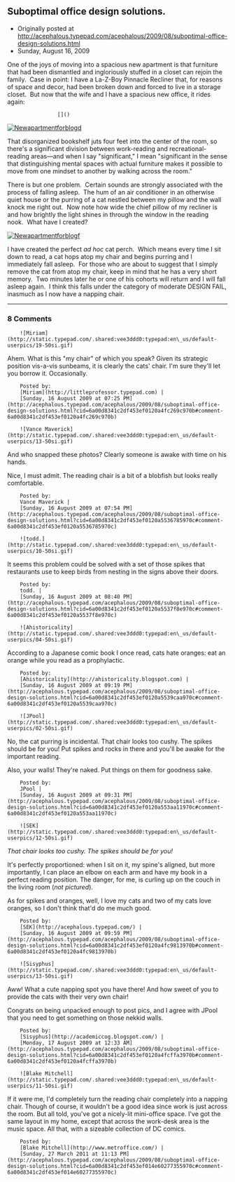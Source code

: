 ## Suboptimal office design solutions.

 * Originally posted at http://acephalous.typepad.com/acephalous/2009/08/suboptimal-office-design-solutions.html
 * Sunday, August 16, 2009



One of the joys of moving into a spacious new apartment is that furniture that had been dismantled and ingloriously stuffed in a closet can rejoin the family.  Case in point: I have a La-Z-Boy Pinnacle Recliner that, for reasons of space and decor, had been broken down and forced to live in a storage closet.  But now that the wife and I have a spacious new office, it rides again:

		

					[]()
			

[![Newapartmentforblogd](http://acephalous.typepad.com/.a/6a00d8341c2df453ef0120a5530aac970c-pi "Newapartmentforblogd")](http://acephalous.typepad.com/.a/6a00d8341c2df453ef0120a5530aac970c-pi)   

That disorganized bookshelf juts four feet into the center of the room, so there's a significant division between work-reading and recreational-reading areas—and when I say "significant," I mean "significant in the sense that distinguishing mental spaces with actual furniture makes it possible to move from one mindset to another by walking across the room."  

There is but one problem.  Certain sounds are strongly associated with the process of falling asleep.  The hum of an air conditioner in an otherwise quiet house or the purring of a cat nestled between my pillow and the wall knock me right out.  Now note how wide the chief pillow of my recliner is and how brightly the light shines in through the window in the reading nook.  What have I created?  

[![Newapartmentforblogf](http://acephalous.typepad.com/.a/6a00d8341c2df453ef0120a4fbee66970b-500wi)](http://acephalous.typepad.com/.a/6a00d8341c2df453ef0120a4fbee66970b-pi) 
   

I have created the perfect _ad hoc_ cat perch.  Which means every time I sit down to read, a cat hops atop my chair and begins purring and I immediately fall asleep.  For those who are about to suggest that I simply remove the cat from atop my chair, keep in mind that he has a very short memory.  Two minutes later he or one of his cohorts will return and I will fall asleep again.  I think this falls under the category of moderate DESIGN FAIL, inasmuch as I now have a napping chair.  

			

* * *

### 8 Comments 

		

                
[]()

	

		![Miriam](http://static.typepad.com/.shared:vee3ddd0:typepad:en\_us/default-userpics/19-50si.gif)
	

	

		

Ahem.  What is this "my chair" of which you speak? Given its strategic position vis-a-vis sunbeams, it is clearly the cats' chair.  I'm sure they'll let you borrow it.  Occasionally.  

	

		Posted by:
		[Miriam](http://littleprofessor.typepad.com) |
		[Sunday, 16 August 2009 at 07:25 PM](http://acephalous.typepad.com/acephalous/2009/08/suboptimal-office-design-solutions.html?cid=6a00d8341c2df453ef0120a4fc269c970b#comment-6a00d8341c2df453ef0120a4fc269c970b)

[]()

	

		![Vance Maverick](http://static.typepad.com/.shared:vee3ddd0:typepad:en\_us/default-userpics/13-50si.gif)
	

	

		

And who snapped these photos? Clearly someone is awake with time on his hands.

Nice, I must admit. The reading chair is a bit of a blobfish but looks really comfortable.

	

		Posted by:
		Vance Maverick |
		[Sunday, 16 August 2009 at 07:54 PM](http://acephalous.typepad.com/acephalous/2009/08/suboptimal-office-design-solutions.html?cid=6a00d8341c2df453ef0120a5536785970c#comment-6a00d8341c2df453ef0120a5536785970c)

[]()

	

		![todd.](http://static.typepad.com/.shared:vee3ddd0:typepad:en\_us/default-userpics/10-50si.gif)
	

	

		

It seems this problem could be solved with a set of those spikes that restaurants use to keep birds from nesting in the signs above their doors. 

	

		Posted by:
		todd. |
		[Sunday, 16 August 2009 at 08:40 PM](http://acephalous.typepad.com/acephalous/2009/08/suboptimal-office-design-solutions.html?cid=6a00d8341c2df453ef0120a5537f8e970c#comment-6a00d8341c2df453ef0120a5537f8e970c)

[]()

	

		![Ahistoricality](http://static.typepad.com/.shared:vee3ddd0:typepad:en\_us/default-userpics/04-50si.gif)
	

	

		

According to a Japanese comic book I once read, cats hate oranges: eat an orange while you read as a prophylactic.

	

		Posted by:
		[Ahistoricality](http://ahistoricality.blogspot.com) |
		[Sunday, 16 August 2009 at 09:19 PM](http://acephalous.typepad.com/acephalous/2009/08/suboptimal-office-design-solutions.html?cid=6a00d8341c2df453ef0120a5539caa970c#comment-6a00d8341c2df453ef0120a5539caa970c)

[]()

	

		![JPool](http://static.typepad.com/.shared:vee3ddd0:typepad:en\_us/default-userpics/02-50si.gif)
	

	

		

No, the cat purring is incidental.  That chair looks too cushy. The spikes should be for you!  Put spikes and rocks in there and you'll be awake for the important reading.

Also, your walls!  They're naked.  Put things on them for goodness sake.

	

		Posted by:
		JPool |
		[Sunday, 16 August 2009 at 09:31 PM](http://acephalous.typepad.com/acephalous/2009/08/suboptimal-office-design-solutions.html?cid=6a00d8341c2df453ef0120a553aa11970c#comment-6a00d8341c2df453ef0120a553aa11970c)

[]()

	

		![SEK](http://static.typepad.com/.shared:vee3ddd0:typepad:en\_us/default-userpics/12-50si.gif)
	

	

		

_That chair looks too cushy. The spikes should be for you!_ 

It's perfectly proportioned: when I sit on it, my spine's aligned, but more importantly, I can place an elbow on each arm and have my book in a perfect reading position.  The danger, for me, is curling up on the couch in the living room (_not pictured_).

As for spikes and oranges, well, I love my cats and two of my cats love oranges, so I don't think that'd do me much good.

	

		Posted by:
		[SEK](http://acephalous.typepad.com/) |
		[Sunday, 16 August 2009 at 09:59 PM](http://acephalous.typepad.com/acephalous/2009/08/suboptimal-office-design-solutions.html?cid=6a00d8341c2df453ef0120a4fc9813970b#comment-6a00d8341c2df453ef0120a4fc9813970b)

[]()

	

		![Sisyphus](http://static.typepad.com/.shared:vee3ddd0:typepad:en\_us/default-userpics/13-50si.gif)
	

	

		

Aww! What a cute napping spot you have there! And how sweet of you to provide the cats with their very own chair! 

Congrats on being unpacked enough to post pics, and I agree with JPool that you need to get something on those nekkid walls.

	

		Posted by:
		[Sisyphus](http://academiccog.blogspot.com/) |
		[Monday, 17 August 2009 at 12:33 AM](http://acephalous.typepad.com/acephalous/2009/08/suboptimal-office-design-solutions.html?cid=6a00d8341c2df453ef0120a4fcffa3970b#comment-6a00d8341c2df453ef0120a4fcffa3970b)

[]()

	

		![Blake Mitchell](http://static.typepad.com/.shared:vee3ddd0:typepad:en\_us/default-userpics/11-50si.gif)
	

	

		

If it were me, I'd completely turn the reading chair completely into a napping chair.  Though of course, it wouldn't be a good idea since work is just across the room.  But all told, you've got a nicely-lit mini-office space.  I've got the same layout in my home, except that across the work-desk area is the music space.  All that, with a sizeable collection of DC comics.

	

		Posted by:
		[Blake Mitchell](http://www.metroffice.com/) |
		[Sunday, 27 March 2011 at 11:13 PM](http://acephalous.typepad.com/acephalous/2009/08/suboptimal-office-design-solutions.html?cid=6a00d8341c2df453ef014e60277355970c#comment-6a00d8341c2df453ef014e60277355970c)

		

        